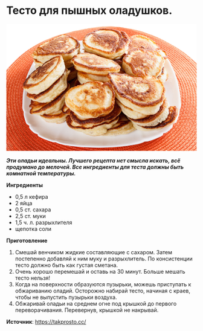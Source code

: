 # Тесто для пышных оладушков.

![Тесто для пышных оладушков](/images/Kulinar/Vypechka/testo-oladushki_01.jpg 'Тесто для пышных оладушков')

_**Эти оладьи идеальны. Лучшего рецепта нет смысла искать, всё продумано до мелочей. Все ингредиенты для теста должны быть комнатной температуры.**_

**Ингредиенты**

- 0,5 л кефира
- 2 яйца
- 0,5 ст. сахара
- 2,5 ст. муки
- 1,5 ч. л. разрыхлителя
- щепотка соли

**Приготовление**

1. Смешай венчиком жидкие составляющие с сахаром. Затем постепенно добавляй к ним муку и разрыхлитель. По консистенции тесто должно быть как густая сметана.
2. Очень хорошо перемешай и оставь на 30 минут. Больше мешать тесто нельзя!
3. Когда на поверхности образуются пузырьки, можешь приступать к обжариванию оладий. Осторожно набирай тесто, начиная с краев, чтобы не выпустить пузырьки воздуха.
4. Обжаривай оладьи на среднем огне под крышкой до первого переворачивания. Перевернув, крышкой не накрывай.

**Источник**: https://takprosto.cc/
